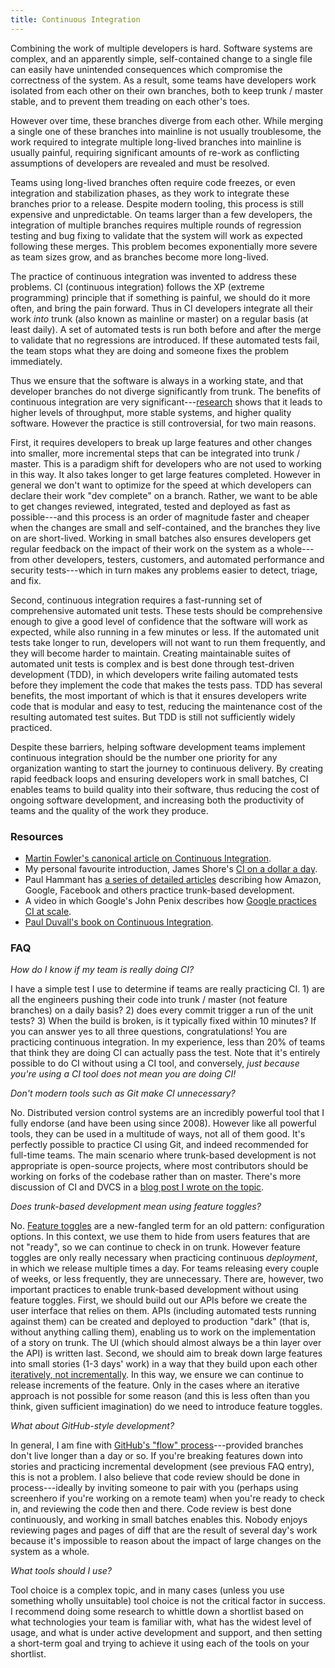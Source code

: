 ```yaml
---
title: Continuous Integration
---
```


Combining the work of multiple developers is hard. Software systems are complex, and an apparently simple, self-contained change to a single file can easily have unintended consequences which compromise the correctness of the system. As a result, some teams have developers work isolated from each other on their own branches, both to keep trunk / master stable, and to prevent them treading on each other's toes.

However over time, these branches diverge from each other. While merging a single one of these branches into mainline is not usually troublesome, the work required to integrate multiple long-lived branches into mainline is usually painful, requiring significant amounts of re-work as conflicting assumptions of developers are revealed and must be resolved.

Teams using long-lived branches often require code freezes, or even integration and stabilization phases, as they work to integrate these branches prior to a release. Despite modern tooling, this process is still expensive and unpredictable. On teams larger than a few developers, the integration of multiple branches requires multiple rounds of regression testing and bug fixing to validate that the system will work as expected following these merges. This problem becomes exponentially more severe as team sizes grow, and as branches become more long-lived.

The practice of continuous integration was invented to address these problems. CI (continuous integration) follows the XP (extreme programming) principle that if something is painful, we should do it more often, and bring the pain forward. Thus in CI developers integrate all their work _into_ trunk (also known as mainline or master) on a regular basis (at least daily). A set of automated tests is run both before and after the merge to validate that no regressions are introduced. If these automated tests fail, the team stops what they are doing and someone fixes the problem immediately.

Thus we ensure that the software is always in a working state, and that developer branches do not diverge significantly from trunk. The benefits of continuous integration are very significant---[research](#resources) shows that it leads to higher levels of throughput, more stable systems, and higher quality software. However the practice is still controversial, for two main reasons.

First, it requires developers to break up large features and other changes into smaller, more incremental steps that can be integrated into trunk / master. This is a paradigm shift for developers who are not used to working in this way. It also takes longer to get large features completed. However in general we don't want to optimize for the speed at which developers can declare their work "dev complete" on a branch. Rather, we want to be able to get changes reviewed, integrated, tested and deployed as fast as possible---and this process is an order of magnitude faster and cheaper when the changes are small and self-contained, and the branches they live on are short-lived. Working in small batches also ensures developers get regular feedback on the impact of their work on the system as a whole---from other developers, testers, customers, and automated performance and security tests---which in turn makes any problems easier to detect, triage, and fix.

Second, continuous integration requires a fast-running set of comprehensive automated unit tests. These tests should be comprehensive enough to give a good level of confidence that the software will work as expected, while also running in a few minutes or less. If the automated unit tests take longer to run, developers will not want to run them frequently, and they will become harder to maintain. Creating maintainable suites of automated unit tests is complex and is best done through test-driven development (TDD), in which developers write failing automated tests before they implement the code that makes the tests pass. TDD has several benefits, the most important of which is that it ensures developers write code that is modular and easy to test, reducing the maintenance cost of the resulting automated test suites. But TDD is still not sufficiently widely practiced.

Despite these barriers, helping software development teams implement continuous integration should be the number one priority for any organization wanting to start the journey to continuous delivery. By creating rapid feedback loops and ensuring developers work in small batches, CI enables teams to build quality into their software, thus reducing the cost of ongoing software development, and increasing both the productivity of teams and the quality of the work they produce.

### Resources ###

* [Martin Fowler's canonical article on Continuous Integration](http://www.martinfowler.com/articles/continuousIntegration.html).
* My personal favourite introduction, James Shore's [CI on a dollar a day](http://www.jamesshore.com/Blog/Continuous-Integration-on-a-Dollar-a-Day.html).
* Paul Hammant has [a series of detailed articles](http://paulhammant.com/categories.html#Trunk_Based_Development) describing how Amazon, Google, Facebook and others practice trunk-based development.
* A video in which Google's John Penix describes how [Google practices CI at scale](http://www.infoq.com/presentations/Continuous-Testing-Build-Cloud).
* [Paul Duvall's book on Continuous Integration](http://www.amazon.com/dp/0321336380?tag=contindelive-20).

### FAQ ###

*How do I know if my team is really doing CI?*

I have a simple test I use to determine if teams are really practicing CI. 1) are all the engineers pushing their code into trunk / master (not feature branches) on a daily basis? 2) does every commit trigger a run of the unit tests? 3) When the build is broken, is it typically fixed within 10 minutes? If you can answer yes to all three questions, congratulations! You are practicing continuous integration. In my experience, less than 20% of teams that think they are doing CI can actually pass the test. Note that it's entirely possible to do CI without using a CI tool, and conversely, _just because you're using a CI tool does not mean you are doing CI!_

*Don't modern tools such as Git make CI unnecessary?*

No. Distributed version control systems are an incredibly powerful tool that I fully endorse (and have been using since 2008). However like all powerful tools, they can be used in a multitude of ways, not all of them good. It's perfectly possible to practice CI using Git, and indeed recommended for full-time teams. The main scenario where trunk-based development is not appropriate is open-source projects, where most contributors should be working on forks of the codebase rather than on master. There's more discussion of CI and DVCS in a [blog post I wrote on the topic](/2011/07/on-dvcs-continuous-integration-and-feature-branches/).

*Does trunk-based development mean using feature toggles?*

No. [Feature toggles](http://martinfowler.com/bliki/FeatureToggle.html) are a new-fangled term for an old pattern: configuration options. In this context, we use them to hide from users features that are not "ready", so we can continue to check in on trunk. However feature toggles are only really necessary when practicing continuous _deployment_, in which we release multiple times a day. For teams releasing every couple of weeks, or less frequently, they are unnecessary. There are, however, two important practices to enable trunk-based development without using feature toggles. First, we should build out our APIs before we create the user interface that relies on them. APIs (including automated tests running against them) can be created and deployed to production "dark" (that is, without anything calling them), enabling us to work on the implementation of a story on trunk. The UI (which should almost always be a thin layer over the API) is written last. Second, we should aim to break down large features into small stories (1-3 days' work) in a way that they build upon each other [iteratively, not incrementally](http://www.agileproductdesign.com/blog/dont_know_what_i_want.html). In this way, we ensure we can continue to release increments of the feature. Only in the cases where an iterative approach is not possible for some reason (and this is less often than you think, given sufficient imagination) do we need to introduce feature toggles.

*What about GitHub-style development?*

In general, I am fine with [GitHub's "flow" process](https://guides.github.com/introduction/flow/)---provided branches don't live longer than a day or so. If you're breaking features down into stories and practicing incremental development (see previous FAQ entry), this is not a problem. I also believe that code review should be done in process---ideally by inviting someone to pair with you (perhaps using screenhero if you're working on a remote team) when you're ready to check in, and reviewing the code then and there. Code review is best done continuously, and working in small batches enables this. Nobody enjoys reviewing pages and pages of diff that are the result of several day's work because it's impossible to reason about the impact of large changes on the system as a whole.

*What tools should I use?*

Tool choice is a complex topic, and in many cases (unless you use
something wholly unsuitable) tool choice is not the critical factor in
success. I recommend doing some research to whittle down a shortlist
based on what technologies your team is familiar with, what has the
widest level of usage, and what is
under active development and support, and then setting a short-term goal and trying
to achieve it using each of the tools on your shortlist.

